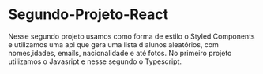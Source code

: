 # Segundo-Projeto-React

Nesse segundo projeto usamos como forma de estilo o Styled Components e utilizamos uma api que  gera uma lista d alunos aleatórios, com nomes,idades, emails, nacionalidade e até fotos.
No primeiro projeto utilizamos o  Javasript e nesse segundo  o Typescript.
